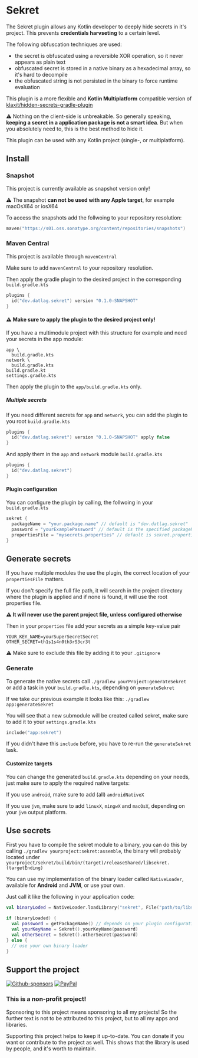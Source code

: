 # Sekret

The Sekret plugin allows any Kotlin developer to deeply hide secrets in it's project.
This prevents **credentials harvseting** to a certain level.

The following obfuscation techniques are used:

- the secret is obfuscated using a reversible XOR operation, so it never appears as plain text
- obfuscated secret is stored in a native binary as a hexadecimal array, so it's hard to decompile
- the obfuscated string is not persisted in the binary to force runtime evaluation

This plugin is a more flexible and **Kotlin Multiplatform** compatible version of [klaxit/hidden-secrets-gradle-plugin](https://github.com/klaxit/hidden-secrets-gradle-plugin)

⚠️ Nothing on the client-side is unbreakable. So generally speaking, **keeping a secret in a application package is not a smart idea**. But when you absolutely need to, this is the best method to hide it.

This plugin can be used with any Kotlin project (single-, or multiplatform).

## Install

### Snapshot

This project is currently available as snapshot version only!

⚠️ The snapshot **can not be used with any Apple target**, for example macOsX64 or iosX64

To access the snapshots add the follwoing to your repository resolution:

```kotlin
maven("https://s01.oss.sonatype.org/content/repositories/snapshots")
```

### Maven Central

This project is available through `mavenCentral`

Make sure to add `mavenCentral` to your repository resolution.

Then apply the gradle plugin to the desired project in the corresponding `build.gradle.kts`

```kotlin
plugins {
  id("dev.datlag.sekret") version "0.1.0-SNAPSHOT"
}
```

#### ⚠️ Make sure to apply the plugin to the desired project only!

If you have a multimodule project with this structure for example and need your secrets in the app module:

```
app \
  build.gradle.kts
network \
  build.gradle.kts
build.gradle.kt
settings.gradle.kts
```

Then apply the plugin to the `app/build.gradle.kts` only.

##### Multiple secrets

If you need different secrets for `app` and `network`, you can add the plugin to you root `build.gradle.kts`

```kotlin
plugins {
  id("dev.datlag.sekret") version "0.1.0-SNAPSHOT" apply false
}
```

And apply them in the `app` and `network` module `build.gradle.kts`

```kotlin
plugins {
  id("dev.datlag.sekret")
}
```

#### Plugin configuration

You can configure the plugin by calling, the follwoing in your `build.gradle.kts`

```kotlin
sekret {
  packageName = "your.package.name" // default is "dev.datlag.sekret"
  password = "yourExamplePassword" // default is the specified packageName
  propertiesFile = "mysecrets.properties" // default is sekret.properties, you can specify a directory or full file path as well if you want
}
```

## Generate secrets

If you have multiple modules the use the plugin, the correct location of your `propertiesFile` matters.

If you don't specify the full file path, it will search in the project directory where the plugin is applied and if none is found, it will use the root properties file.

**⚠️ It will never use the parent project file, unless configured otherwise**

Then in your `properties` file add your secrets as a simple key-value pair

```properties
YOUR_KEY_NAME=yourSuperSecretSecret
OTHER_SECRET=th1s1s4n0th3rS3cr3t
```

⚠️ Make sure to exclude this file by adding it to your `.gitignore`

### Generate

To generate the native secrets call `./gradlew yourProject:generateSekret` or add a task in your `build.gradle.kts`, depending on `generateSekret`

If we take our previous example it looks like this: `./gradlew app:generateSekret`

You will see that a new submodule will be created called sekret, make sure to add it to your `settings.gradle.kts`

```kotlin
include("app:sekret")
```

If you didn't have this `include` before, you have to re-run the `generateSekret` task.

#### Customize targets

You can change the generated `build.gradle.kts` depending on your needs, just make sure to apply the required native targets:

If you use `android`, make sure to add (all) `androidNativeX`

If you use `jvm`, make sure to add `linuxX`, `mingwX` and `macOsX`, depending on your `jvm` output platform.

## Use secrets

First you have to compile the sekret module to a binary, you can do this by calling `./gradlew yourproject:sekret:assemble`, the binary will probably located under `yourproject/sekret/build/bin/(target)/releaseShared/libsekret.(targetEnding)`

You can use my implementation of the binary loader called `NativeLoader`, available for **Android** and **JVM**, or use your own.

Just call it like the following in your application code:

```kotlin
val binaryLoded = NativeLoader.loadLibrary("sekret", File("path/to/libsekret.xx"))

if (binaryLoaded) {
  val password = getPackageName() // depends on your plugin configuration
  val yourKeyName = Sekret().yourKeyName(password)
  val otherSecret = Sekret().otherSecret(password)
} else {
  // use your own binary loader
}
```

## Support the project

[![Github-sponsors](https://img.shields.io/badge/sponsor-30363D?style=for-the-badge&logo=GitHub-Sponsors&logoColor=#EA4AAA)](https://github.com/sponsors/DATL4G)
[![PayPal](https://img.shields.io/badge/PayPal-00457C?style=for-the-badge&logo=paypal&logoColor=white)](https://paypal.me/datlag)

### This is a non-profit project!

Sponsoring to this project means sponsoring to all my projects!
So the further text is not to be attributed to this project, but to all my apps and libraries.

Supporting this project helps to keep it up-to-date. You can donate if you want or contribute to the project as well.
This shows that the library is used by people, and it's worth to maintain.
